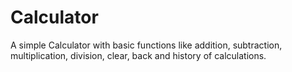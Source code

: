 # Calculator
A simple Calculator with basic functions like addition, subtraction, multiplication, division, clear, back and history of calculations.
